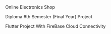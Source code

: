 <p>Online Electronics Shop</p> 

<p>Diploma 6th Semester (Final Year) Project</p>

<p>Flutter Project With FireBase Cloud Connectivity</p>
